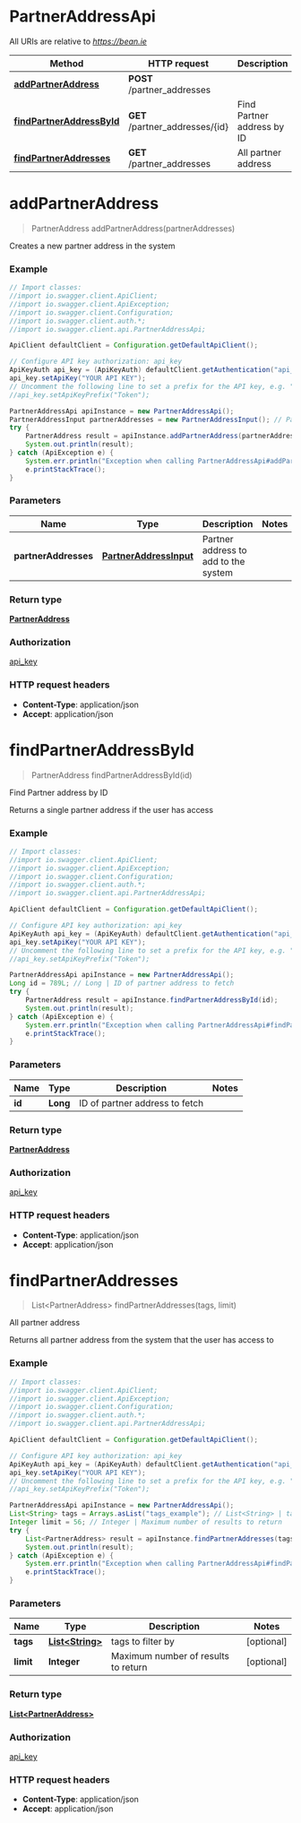 # PartnerAddressApi

All URIs are relative to *https://bean.ie*

Method | HTTP request | Description
------------- | ------------- | -------------
[**addPartnerAddress**](PartnerAddressApi.md#addPartnerAddress) | **POST** /partner_addresses | 
[**findPartnerAddressById**](PartnerAddressApi.md#findPartnerAddressById) | **GET** /partner_addresses/{id} | Find Partner address by ID
[**findPartnerAddresses**](PartnerAddressApi.md#findPartnerAddresses) | **GET** /partner_addresses | All partner address


<a name="addPartnerAddress"></a>
# **addPartnerAddress**
> PartnerAddress addPartnerAddress(partnerAddresses)



Creates a new partner address in the system

### Example
```java
// Import classes:
//import io.swagger.client.ApiClient;
//import io.swagger.client.ApiException;
//import io.swagger.client.Configuration;
//import io.swagger.client.auth.*;
//import io.swagger.client.api.PartnerAddressApi;

ApiClient defaultClient = Configuration.getDefaultApiClient();

// Configure API key authorization: api_key
ApiKeyAuth api_key = (ApiKeyAuth) defaultClient.getAuthentication("api_key");
api_key.setApiKey("YOUR API KEY");
// Uncomment the following line to set a prefix for the API key, e.g. "Token" (defaults to null)
//api_key.setApiKeyPrefix("Token");

PartnerAddressApi apiInstance = new PartnerAddressApi();
PartnerAddressInput partnerAddresses = new PartnerAddressInput(); // PartnerAddressInput | Partner address to add to the system
try {
    PartnerAddress result = apiInstance.addPartnerAddress(partnerAddresses);
    System.out.println(result);
} catch (ApiException e) {
    System.err.println("Exception when calling PartnerAddressApi#addPartnerAddress");
    e.printStackTrace();
}
```

### Parameters

Name | Type | Description  | Notes
------------- | ------------- | ------------- | -------------
 **partnerAddresses** | [**PartnerAddressInput**](PartnerAddressInput.md)| Partner address to add to the system |

### Return type

[**PartnerAddress**](PartnerAddress.md)

### Authorization

[api_key](../README.md#api_key)

### HTTP request headers

 - **Content-Type**: application/json
 - **Accept**: application/json

<a name="findPartnerAddressById"></a>
# **findPartnerAddressById**
> PartnerAddress findPartnerAddressById(id)

Find Partner address by ID

Returns a single partner address if the user has access

### Example
```java
// Import classes:
//import io.swagger.client.ApiClient;
//import io.swagger.client.ApiException;
//import io.swagger.client.Configuration;
//import io.swagger.client.auth.*;
//import io.swagger.client.api.PartnerAddressApi;

ApiClient defaultClient = Configuration.getDefaultApiClient();

// Configure API key authorization: api_key
ApiKeyAuth api_key = (ApiKeyAuth) defaultClient.getAuthentication("api_key");
api_key.setApiKey("YOUR API KEY");
// Uncomment the following line to set a prefix for the API key, e.g. "Token" (defaults to null)
//api_key.setApiKeyPrefix("Token");

PartnerAddressApi apiInstance = new PartnerAddressApi();
Long id = 789L; // Long | ID of partner address to fetch
try {
    PartnerAddress result = apiInstance.findPartnerAddressById(id);
    System.out.println(result);
} catch (ApiException e) {
    System.err.println("Exception when calling PartnerAddressApi#findPartnerAddressById");
    e.printStackTrace();
}
```

### Parameters

Name | Type | Description  | Notes
------------- | ------------- | ------------- | -------------
 **id** | **Long**| ID of partner address to fetch |

### Return type

[**PartnerAddress**](PartnerAddress.md)

### Authorization

[api_key](../README.md#api_key)

### HTTP request headers

 - **Content-Type**: application/json
 - **Accept**: application/json

<a name="findPartnerAddresses"></a>
# **findPartnerAddresses**
> List&lt;PartnerAddress&gt; findPartnerAddresses(tags, limit)

All partner address

Returns all partner address from the system that the user has access to

### Example
```java
// Import classes:
//import io.swagger.client.ApiClient;
//import io.swagger.client.ApiException;
//import io.swagger.client.Configuration;
//import io.swagger.client.auth.*;
//import io.swagger.client.api.PartnerAddressApi;

ApiClient defaultClient = Configuration.getDefaultApiClient();

// Configure API key authorization: api_key
ApiKeyAuth api_key = (ApiKeyAuth) defaultClient.getAuthentication("api_key");
api_key.setApiKey("YOUR API KEY");
// Uncomment the following line to set a prefix for the API key, e.g. "Token" (defaults to null)
//api_key.setApiKeyPrefix("Token");

PartnerAddressApi apiInstance = new PartnerAddressApi();
List<String> tags = Arrays.asList("tags_example"); // List<String> | tags to filter by
Integer limit = 56; // Integer | Maximum number of results to return
try {
    List<PartnerAddress> result = apiInstance.findPartnerAddresses(tags, limit);
    System.out.println(result);
} catch (ApiException e) {
    System.err.println("Exception when calling PartnerAddressApi#findPartnerAddresses");
    e.printStackTrace();
}
```

### Parameters

Name | Type | Description  | Notes
------------- | ------------- | ------------- | -------------
 **tags** | [**List&lt;String&gt;**](String.md)| tags to filter by | [optional]
 **limit** | **Integer**| Maximum number of results to return | [optional]

### Return type

[**List&lt;PartnerAddress&gt;**](PartnerAddress.md)

### Authorization

[api_key](../README.md#api_key)

### HTTP request headers

 - **Content-Type**: application/json
 - **Accept**: application/json

